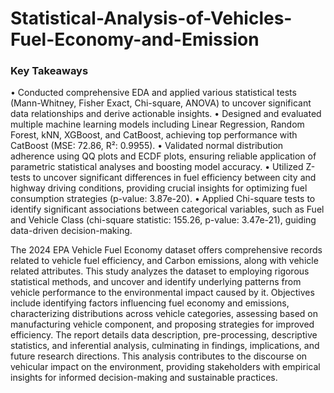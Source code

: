 # Statistical-Analysis-of-Vehicles-Fuel-Economy-and-Emission

### Key Takeaways
• Conducted comprehensive EDA and applied various statistical tests (Mann-Whitney, Fisher Exact, Chi-square, ANOVA) to uncover significant data relationships and derive actionable insights.
• Designed and evaluated multiple machine learning models including Linear Regression, Random Forest, kNN, XGBoost, and CatBoost, achieving top performance with CatBoost (MSE: 72.86, R²: 0.9955).
• Validated normal distribution adherence using QQ plots and ECDF plots, ensuring reliable application of parametric statistical analyses and boosting model accuracy.
• Utilized Z-tests to uncover significant differences in fuel efficiency between city and highway driving conditions, providing crucial insights for optimizing fuel consumption strategies (p-value: 3.87e-20).
• Applied Chi-square tests to identify significant associations between categorical variables, such as Fuel and Vehicle Class (chi-square statistic: 155.26, p-value: 3.47e-21), guiding data-driven decision-making.

The 2024 EPA Vehicle Fuel Economy dataset offers comprehensive records related to vehicle fuel efficiency, and Carbon emissions, along with vehicle related attributes. This study analyzes the dataset to employing rigorous statistical methods, and uncover and identify underlying patterns from vehicle performance to the environmental impact caused by it. Objectives include identifying factors influencing fuel economy and emissions, characterizing distributions across vehicle categories, assessing based on manufacturing vehicle component, and proposing strategies for improved efficiency. The report details data description, pre-processing, descriptive statistics, and inferential analysis, culminating in findings, implications, and future research directions. This analysis contributes to the discourse on vehicular impact on the environment, providing stakeholders with empirical insights for informed decision-making and sustainable practices.


